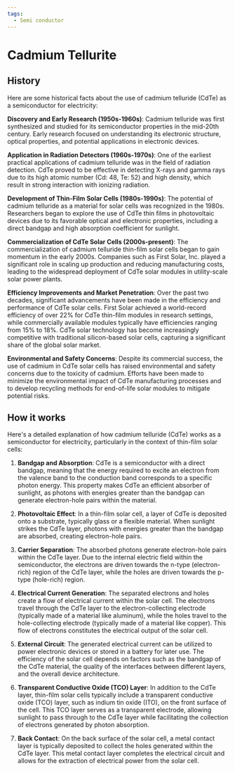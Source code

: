 ```yaml
---
tags:
  - Semi conductor
---
```


<head>
    <meta charset="UTF-8">
    <meta name="viewport" content="width=device-width, initial-scale=1.0">
    <meta name="description" content="Welcome to ac-electricity! Here you will learn more about electricity, the different components used to make an electrical circuit as well as their features and use cases.">
    <meta name="keywords" content="alexis carbillet, carbillet, electricity, capacitors, conductors, diodes, electronic, energy source, hardware, home appliances, inductors, insulators, resistors, semi-conductors">
    <meta name="author" content="Alexis Carbillet ">
</head>

# Cadmium Tellurite

## History

Here are some historical facts about the use of cadmium telluride (CdTe) as a semiconductor for electricity:

**Discovery and Early Research (1950s-1960s)**: Cadmium telluride was first synthesized and studied for its semiconductor properties in the mid-20th century. Early research focused on understanding its electronic structure, optical properties, and potential applications in electronic devices.

**Application in Radiation Detectors (1960s-1970s)**: One of the earliest practical applications of cadmium telluride was in the field of radiation detection. CdTe proved to be effective in detecting X-rays and gamma rays due to its high atomic number (Cd: 48, Te: 52) and high density, which result in strong interaction with ionizing radiation.

**Development of Thin-Film Solar Cells (1980s-1990s)**: The potential of cadmium telluride as a material for solar cells was recognized in the 1980s. Researchers began to explore the use of CdTe thin films in photovoltaic devices due to its favorable optical and electronic properties, including a direct bandgap and high absorption coefficient for sunlight.

**Commercialization of CdTe Solar Cells (2000s-present)**: The commercialization of cadmium telluride thin-film solar cells began to gain momentum in the early 2000s. Companies such as First Solar, Inc. played a significant role in scaling up production and reducing manufacturing costs, leading to the widespread deployment of CdTe solar modules in utility-scale solar power plants.

**Efficiency Improvements and Market Penetration**: Over the past two decades, significant advancements have been made in the efficiency and performance of CdTe solar cells. First Solar achieved a world-record efficiency of over 22% for CdTe thin-film modules in research settings, while commercially available modules typically have efficiencies ranging from 15% to 18%. CdTe solar technology has become increasingly competitive with traditional silicon-based solar cells, capturing a significant share of the global solar market.

**Environmental and Safety Concerns**: Despite its commercial success, the use of cadmium in CdTe solar cells has raised environmental and safety concerns due to the toxicity of cadmium. Efforts have been made to minimize the environmental impact of CdTe manufacturing processes and to develop recycling methods for end-of-life solar modules to mitigate potential risks.

## How it works

Here's a detailed explanation of how cadmium telluride (CdTe) works as a semiconductor for electricity, particularly in the context of thin-film solar cells:

1. **Bandgap and Absorption**: CdTe is a semiconductor with a direct bandgap, meaning that the energy required to excite an electron from the valence band to the conduction band corresponds to a specific photon energy. This property makes CdTe an efficient absorber of sunlight, as photons with energies greater than the bandgap can generate electron-hole pairs within the material.

2. **Photovoltaic Effect**: In a thin-film solar cell, a layer of CdTe is deposited onto a substrate, typically glass or a flexible material. When sunlight strikes the CdTe layer, photons with energies greater than the bandgap are absorbed, creating electron-hole pairs.

3. **Carrier Separation**: The absorbed photons generate electron-hole pairs within the CdTe layer. Due to the internal electric field within the semiconductor, the electrons are driven towards the n-type (electron-rich) region of the CdTe layer, while the holes are driven towards the p-type (hole-rich) region.

4. **Electrical Current Generation**: The separated electrons and holes create a flow of electrical current within the solar cell. The electrons travel through the CdTe layer to the electron-collecting electrode (typically made of a material like aluminum), while the holes travel to the hole-collecting electrode (typically made of a material like copper). This flow of electrons constitutes the electrical output of the solar cell.

5. **External Circuit**: The generated electrical current can be utilized to power electronic devices or stored in a battery for later use. The efficiency of the solar cell depends on factors such as the bandgap of the CdTe material, the quality of the interfaces between different layers, and the overall device architecture.

6. **Transparent Conductive Oxide (TCO) Layer**: In addition to the CdTe layer, thin-film solar cells typically include a transparent conductive oxide (TCO) layer, such as indium tin oxide (ITO), on the front surface of the cell. This TCO layer serves as a transparent electrode, allowing sunlight to pass through to the CdTe layer while facilitating the collection of electrons generated by photon absorption.

7. **Back Contact**: On the back surface of the solar cell, a metal contact layer is typically deposited to collect the holes generated within the CdTe layer. This metal contact layer completes the electrical circuit and allows for the extraction of electrical power from the solar cell.

